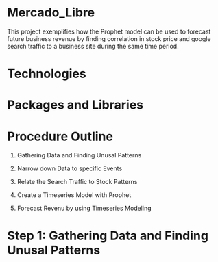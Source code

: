 # Mercado_Libre
This project exemplifies how the Prophet model can be used to forecast future business revenue by finding correlation in stock price and google search traffic to a business site during the same time period. 

# Technologies


# Packages and Libraries


# Procedure Outline
1. Gathering Data and Finding Unusal Patterns

2. Narrow down Data to specific Events

3. Relate the Search Traffic to Stock Patterns

4. Create a Timeseries Model with Prophet

5. Forecast Revenu by using Timeseries Modeling

# Step 1: Gathering Data and Finding Unusal Patterns
